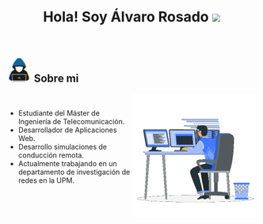 <h1 align="center"><b>Hola! Soy Álvaro Rosado </b><img src="https://media.giphy.com/media/hvRJCLFzcasrR4ia7z/giphy.gif" width="35"></h1>

<br>

## <picture><img src = "https://github.com/0xAbdulKhalid/0xAbdulKhalid/raw/main/assets/mdImages/about_me.gif" width = 50px></picture> **Sobre mi**

<picture> <img align="right" src="https://github.com/0xAbdulKhalid/0xAbdulKhalid/raw/main/assets/mdImages/Right_Side.gif" width = 250px></picture>

<br>

- Estudiante del Máster de Ingeniería de Telecomunicación.
- Desarrollador de Aplicaciones Web.
- Desarrollo simulaciones de conducción remota.
- Actualmente trabajando en un departamento de investigación de redes en la UPM.

<br><br>
